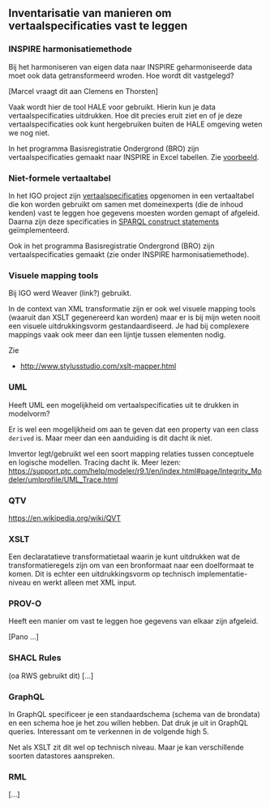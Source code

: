 ## Inventarisatie van manieren om vertaalspecificaties vast te leggen

### INSPIRE harmonisatiemethode
Bij het harmoniseren van eigen data naar INSPIRE geharmoniseerde data moet ook data getransformeerd wroden. Hoe wordt dit vastgelegd? 

[Marcel vraagt dit aan Clemens en Thorsten]

Vaak wordt hier de tool HALE voor gebruikt. Hierin kun je data vertaalspecificaties uitdrukken. Hoe dit precies eruit ziet en of je deze vertaalspecificaties ook kunt hergebruiken buiten de HALE omgeving weten we nog niet.

In het programma Basisregistratie Ondergrond (BRO) zijn vertaalspecificaties gemaakt naar INSPIRE in Excel tabellen. Zie [voorbeeld](https://github.com/BROprogramma/GLD/blob/gh-pages/INSPIRE/Grondwater%20INSPIRE%20mapping.xlsx?raw=true). 

### Niet-formele vertaaltabel
In het IGO project zijn [vertaalspecificaties](https://labs.kadaster.nl/demonstrators/architectuur-selfservice/KnowledgeGraph/) opgenomen in een vertaaltabel die kon worden gebruikt om samen met domeinexperts (die de inhoud kenden) vast te leggen hoe gegevens moesten worden gemapt of afgeleid. Daarna zijn deze specificaties in [SPARQL construct statements](https://labs.kadaster.nl/demonstrators/architectuur-selfservice/LDViews/) geïmplementeerd. 

Ook in het programma Basisregistratie Ondergrond (BRO) zijn vertaalspecificaties gemaakt (zie onder INSPIRE harmonisatiemethode).

### Visuele mapping tools
Bij IGO werd Weaver (link?) gebruikt. 

In de context van XML transformatie zijn er ook wel visuele mapping tools (waaruit dan XSLT gegenereerd kan worden) maar er is bij mijn weten nooit een visuele uitdrukkingsvorm gestandaardiseerd. Je had bij complexere mappings vaak ook meer dan een lijntje tussen elementen nodig.

Zie 
- http://www.stylusstudio.com/xslt-mapper.html

### UML
Heeft UML een mogelijkheid om vertaalspecificaties uit te drukken in modelvorm? 

Er is wel een mogelijkheid om aan te geven dat een property van een class `derived` is. Maar meer dan een aanduiding is dit dacht ik niet.

Imvertor legt/gebruikt wel een soort mapping relaties tussen conceptuele en logische modellen. Tracing dacht ik. Meer lezen: https://support.ptc.com/help/modeler/r9.1/en/index.html#page/Integrity_Modeler/umlprofile/UML_Trace.html

### QTV
https://en.wikipedia.org/wiki/QVT

### XSLT
Een declaratatieve transformatietaal waarin je kunt uitdrukken wat de transformatieregels zijn om van een bronformaat naar een doelformaat te komen. Dit is echter een uitdrukkingsvorm op technisch implementatie-niveau en werkt alleen met XML input. 

### PROV-O
Heeft een manier om vast te leggen hoe gegevens van elkaar zijn afgeleid.

[Pano ...]

### SHACL Rules
(oa RWS gebruikt dit)
[...]

### GraphQL
In GraphQL specificeer je een standaardschema (schema van de brondata) en een schema hoe je het zou willen hebben. Dat druk je uit in GraphQL queries. Interessant om te verkennen in de volgende high 5. 

Net als XSLT zit dit wel op technisch niveau. Maar je kan verschillende soorten datastores aanspreken. 

### RML

[...]